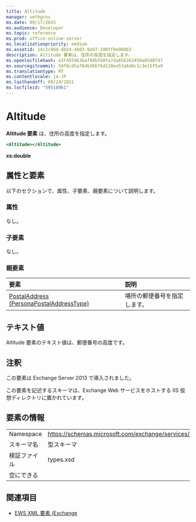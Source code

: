 ```yaml
---
title: Altitude
manager: sethgros
ms.date: 09/17/2015
ms.audience: Developer
ms.topic: reference
ms.prod: office-online-server
ms.localizationpriority: medium
ms.assetid: 14c2c8bd-db54-4b03-9a97-190ff9e908b3
description: Altitude 要素は、住所の高度を指定します。
ms.openlocfilehash: e3f4559b3baf99bf60fa7da85b363450a65d8747
ms.sourcegitcommit: 54f6cd5a704b36b76d110ee53a6d6c1c3e15f5a9
ms.translationtype: MT
ms.contentlocale: ja-JP
ms.lasthandoff: 09/24/2021
ms.locfileid: "59518961"
---
```

# <a name="altitude"></a>Altitude

**Altitude 要素** は、住所の高度を指定します。 
  
```XML
<Altitude></Altitude>
```

 **xs:double**
## <a name="attributes-and-elements"></a>属性と要素

以下のセクションで、属性、子要素、親要素について説明します。
  
### <a name="attributes"></a>属性

なし。
  
### <a name="child-elements"></a>子要素

なし。
  
### <a name="parent-elements"></a>親要素

|**要素**|**説明**|
|:-----|:-----|
|[PostalAddress (PersonaPostalAddressType)](postaladdress-personapostaladdresstype.md) <br/> |場所の郵便番号を指定します。  <br/> |
   
## <a name="text-value"></a>テキスト値

Altitude 要素のテキスト値は、郵便番号の高度です。
  
## <a name="remarks"></a>注釈

この要素は Exchange Server 2013 で導入されました。
  
この要素を記述するスキーマは、Exchange Web サービスをホストする IIS 仮想ディレクトリに置かれています。
  
## <a name="element-information"></a>要素の情報

|||
|:-----|:-----|
|Namespace  <br/> |https://schemas.microsoft.com/exchange/services/2006/types  <br/> |
|スキーマ名  <br/> |型スキーマ  <br/> |
|検証ファイル  <br/> |types.xsd  <br/> |
|空にできる  <br/> ||
   
## <a name="see-also"></a>関連項目

- [EWS XML 要素 (Exchange](ews-xml-elements-in-exchange.md)

